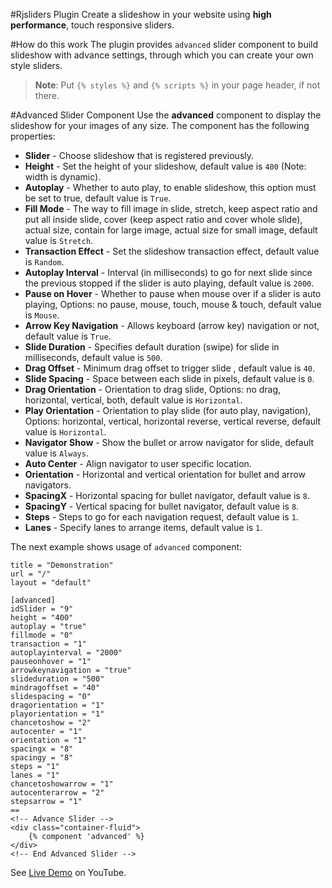 #Rjsliders Plugin
Create a slideshow in your website using **high performance**, touch responsive sliders.

#How do this work
The plugin provides `advanced` slider component to build slideshow with advance settings, through which you can create your own style sliders.

> **Note**: Put `{% styles %}` and `{% scripts %}` in your page header, if not there.

#Advanced Slider Component
Use the **advanced** component to display the slideshow for your images of any size.
The component has the following properties:
* **Slider** - Choose slideshow that is registered previously.
* **Height** - Set the height of your slideshow, default value is `400` (Note: width is dynamic).
* **Autoplay** - Whether to auto play, to enable slideshow, this option must be set to true, default value is `True`.
* **Fill Mode** - The way to fill image in slide, stretch, keep aspect ratio and put all inside slide, cover (keep aspect ratio and cover whole slide), actual size, contain for large image, actual size for small image, default value is `Stretch`.
* **Transaction Effect** - Set the slideshow transaction effect, default value is `Random`.
* **Autoplay Interval** - Interval (in milliseconds) to go for next slide since the previous stopped if the slider is auto playing, default value is `2000`.
* **Pause on Hover** - Whether to pause when mouse over if a slider is auto playing, Options: no pause, mouse, touch, mouse & touch, default value is `Mouse`.
* **Arrow Key Navigation** - Allows keyboard (arrow key) navigation or not, default value is `True`.
* **Slide Duration** - Specifies default duration (swipe) for slide in milliseconds, default value is `500`.
* **Drag Offset** - Minimum drag offset to trigger slide , default value is `40`.
* **Slide Spacing** - Space between each slide in pixels, default value is `0`.
* **Drag Orientation** - Orientation to drag slide, Options: no drag, horizontal, vertical, both, default value is `Horizontal`.
* **Play Orientation** - Orientation to play slide (for auto play, navigation), Options: horizontal, vertical, horizontal reverse, vertical reverse, default value is `Horizontal`.
* **Navigator Show** - Show the bullet or arrow navigator for slide, default value is `Always`.
* **Auto Center** - Align navigator to user specific location.
* **Orientation** - Horizontal and vertical orientation for bullet and arrow navigators.
* **SpacingX** - Horizontal spacing for bullet navigator, default value is `8`.
* **SpacingY** - Vertical spacing for bullet navigator, default value is `8`.
* **Steps** - Steps to go for each navigation request, default value is `1`.
* **Lanes** - Specify lanes to arrange items, default value is `1`.

The next example shows usage of `advanced` component:

	title = "Demonstration"
	url = "/"
	layout = "default"

	[advanced]
	idSlider = "9"
	height = "400"
	autoplay = "true"
	fillmode = "0"
	transaction = "1"
	autoplayinterval = "2000"
	pauseonhover = "1"
	arrowkeynavigation = "true"
	slideduration = "500"
	mindragoffset = "40"
	slidespacing = "0"
	dragorientation = "1"
	playorientation = "1"
	chancetoshow = "2"
	autocenter = "1"
	orientation = "1"
	spacingx = "8"
	spacingy = "8"
	steps = "1"
	lanes = "1"
	chancetoshowarrow = "1"
	autocenterarrow = "2"
	stepsarrow = "1"
	==
	<!-- Advance Slider -->
	<div class="container-fluid">
		{% component 'advanced' %}
	</div>
    <!-- End Advanced Slider -->

See [Live Demo](http://youtu.be/SuR4UsXcf5o) on YouTube.